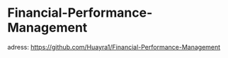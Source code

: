 # Financial-Performance-Management

adress:
https://github.com/Huayra1/Financial-Performance-Management
